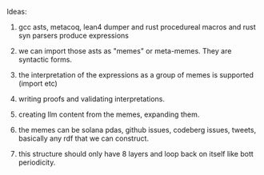 Ideas:
1. gcc asts, metacoq, lean4 dumper and rust procedureal macros and rust syn parsers produce expressions
2. we can import those asts as "memes" or meta-memes. They are syntactic forms.


3. the interpretation of the expressions as a group of memes is supported (import etc)
4. writing proofs and validating interpretations.
5. creating llm content from the memes, expanding them. 
6. the memes can be solana pdas, github issues, codeberg issues,
tweets, basically any rdf that we can construct.
7. this structure should only have 8 layers and loop back on itself like bott periodicity. 